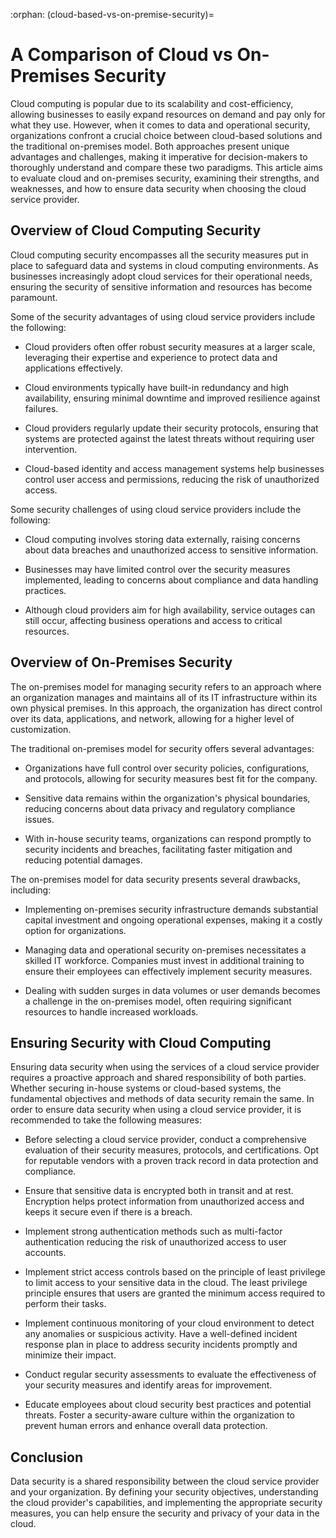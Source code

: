 :orphan:
(cloud-based-vs-on-premise-security)=

# A Comparison of Cloud vs On-Premises Security

Cloud computing is popular due to its scalability and cost-efficiency, allowing businesses to easily expand resources on demand and pay only for what they use. However, when it comes to data and operational security, organizations confront a crucial choice between cloud-based solutions and the traditional on-premises model. Both approaches present unique advantages and challenges, making it imperative for decision-makers to thoroughly understand and compare these two paradigms. This article aims to evaluate cloud and on-premises security, examining their strengths, and weaknesses, and how to ensure data security when choosing the cloud service provider.

## Overview of Cloud Computing Security

Cloud computing security encompasses all the security measures put in place to safeguard data and systems in cloud computing environments. As businesses increasingly adopt cloud services for their operational needs, ensuring the security of sensitive information and resources has become paramount. 

Some of the security advantages of using cloud service providers include the following:

* Cloud providers often offer robust security measures at a larger scale, leveraging their expertise and experience to protect data and applications effectively. 

* Cloud environments typically have built-in redundancy and high availability, ensuring minimal downtime and improved resilience against failures.

* Cloud providers regularly update their security protocols, ensuring that systems are protected against the latest threats without requiring user intervention.

* Cloud-based identity and access management systems help businesses control user access and permissions, reducing the risk of unauthorized access.

Some security challenges of using cloud service providers include the following:
* Cloud computing involves storing data externally, raising concerns about data breaches and unauthorized access to sensitive information.

* Businesses may have limited control over the security measures implemented, leading to concerns about compliance and data handling practices.

* Although cloud providers aim for high availability, service outages can still occur, affecting business operations and access to critical resources.

## Overview of On-Premises Security

The on-premises model for managing security refers to an approach where an organization manages and maintains all of its IT infrastructure within its own physical premises. In this approach, the organization has direct control over its data, applications, and network, allowing for a higher level of customization. 

The traditional on-premises model for security offers several advantages:

* Organizations have full control over security policies, configurations, and protocols, allowing for security measures best fit for the company.

* Sensitive data remains within the organization's physical boundaries, reducing concerns about data privacy and regulatory compliance issues.

* With in-house security teams, organizations can respond promptly to security incidents and breaches, facilitating faster mitigation and reducing potential damages.

The on-premises model for data security presents several drawbacks, including:

* Implementing on-premises security infrastructure demands substantial capital investment and ongoing operational expenses, making it a costly option for organizations.

* Managing data and operational security on-premises necessitates a skilled IT workforce. Companies must invest in additional training to ensure their employees can effectively implement security measures.

* Dealing with sudden surges in data volumes or user demands becomes a challenge in the on-premises model, often requiring significant resources to handle increased workloads.

## Ensuring Security with Cloud Computing

Ensuring data security when using the services of a cloud service provider requires a proactive approach and shared responsibility of both parties. Whether securing in-house systems or cloud-based systems, the fundamental objectives and methods of data security remain the same. In order to ensure data security when using a cloud service provider, it is recommended to take the following measures:

* Before selecting a cloud service provider, conduct a comprehensive evaluation of their security measures, protocols, and certifications. Opt for reputable vendors with a proven track record in data protection and compliance.

* Ensure that sensitive data is encrypted both in transit and at rest. Encryption helps protect information from unauthorized access and keeps it secure even if there is a breach.

* Implement strong authentication methods such as multi-factor authentication reducing the risk of unauthorized access to user accounts.

* Implement strict access controls based on the principle of least privilege to limit access to your sensitive data in the cloud. The least privilege principle ensures that users are granted the minimum access required to perform their tasks. 

* Implement continuous monitoring of your cloud environment to detect any anomalies or suspicious activity. Have a well-defined incident response plan in place to address security incidents promptly and minimize their impact.

* Conduct regular security assessments to evaluate the effectiveness of your security measures and identify areas for improvement.

* Educate employees about cloud security best practices and potential threats. Foster a security-aware culture within the organization to prevent human errors and enhance overall data protection.

## Conclusion

Data security is a shared responsibility between the cloud service provider and your organization. By defining your security objectives, understanding the cloud provider's capabilities, and implementing the appropriate security measures, you can help ensure the security and privacy of your data in the cloud.